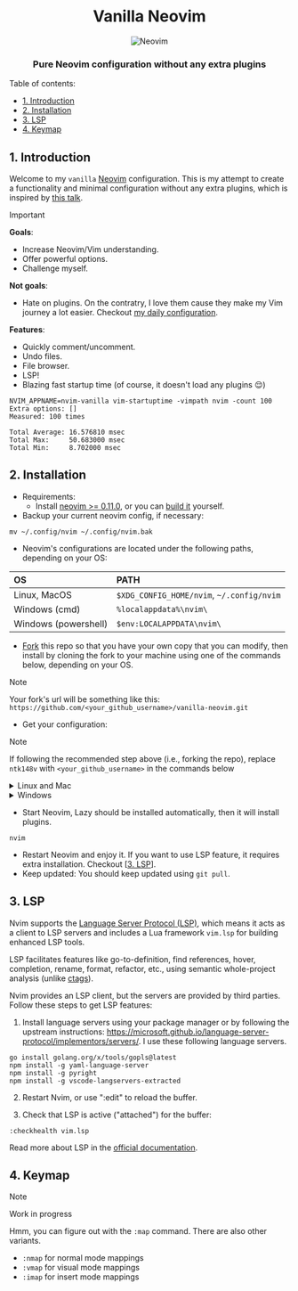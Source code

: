 <div align="center">
  <h1>Vanilla Neovim</h1>
  <img src="https://raw.githubusercontent.com/neovim/neovim.github.io/master/logos/neovim-logo-300x87.png" alt="Neovim">
  <h3>Pure Neovim configuration without any extra plugins</h3>
</div>

Table of contents:

- [1. Introduction](#1-introduction)
- [2. Installation](#2-installation)
- [3. LSP](#3-lsp)
- [4. Keymap](#4-keymap)

## 1. Introduction

Welcome to my `vanilla` [Neovim](https://github.com/neovim/neovim) configuration. This is my attempt to create a functionality and minimal configuration without any extra plugins, which is inspired by [this talk](https://youtu.be/XA2WjJbmmoM).

> [!Important]
> **Goals**:
>
> - Increase Neovim/Vim understanding.
> - Offer powerful options.
> - Challenge myself.
>
> **Not goals**:
>
> - Hate on plugins. On the contratry, I love them cause they make my Vim journey a lot easier. Checkout [my daily configuration](https://github.com/ntk148v/vanilla-neovim).

**Features**:

- Quickly comment/uncomment.
- Undo files.
- File browser.
- LSP!
- Blazing fast startup time (of course, it doesn't load any plugins :relieved:)

```shell
NVIM_APPNAME=nvim-vanilla vim-startuptime -vimpath nvim -count 100
Extra options: []
Measured: 100 times

Total Average: 16.576810 msec
Total Max:     50.683000 msec
Total Min:     8.702000 msec
```

## 2. Installation

- Requirements:
  - Install [neovim >= 0.11.0](https://github.com/neovim/neovim/wiki/Installing-Neovim#install-from-package), or you can [build it](https://github.com/neovim/neovim/wiki/Building-Neovim#) yourself.
- Backup your current neovim config, if necessary:

```shell
mv ~/.config/nvim ~/.config/nvim.bak
```

- Neovim's configurations are located under the following paths, depending on your OS:

| OS                   | PATH                                      |
| :------------------- | :---------------------------------------- |
| Linux, MacOS         | `$XDG_CONFIG_HOME/nvim`, `~/.config/nvim` |
| Windows (cmd)        | `%localappdata%\nvim\`                    |
| Windows (powershell) | `$env:LOCALAPPDATA\nvim\`                 |

- [Fork](https://docs.github.com/en/get-started/quickstart/fork-a-repo) this repo so that you have your own copy that you can modify, then install by cloning the fork to your machine using one of the commands below, depending on your OS.

> [!NOTE]
> Your fork's url will be something like this:
> `https://github.com/<your_github_username>/vanilla-neovim.git`

- Get your configuration:

> [!NOTE]
> If following the recommended step above (i.e., forking the repo), replace
> `ntk148v` with `<your_github_username>` in the commands below

<details><summary> Linux and Mac </summary>

```shell
git clone https://github.com/ntk148v/vanilla-neovim.git "${XDG_CONFIG_HOME:-$HOME/.config}"/nvim
```

</details>

<details><summary> Windows </summary>

If you're using `cmd.exe`:

```shell
git clone https://github.com/ntk148v/vanilla-neovim.git "%localappdata%\nvim"
```

If you're using `powershell.exe`

```shell
git clone https://github.com/ntk148v/vanilla-neovim.git "${env:LOCALAPPDATA}\nvim"
```

</details>

- Start Neovim, Lazy should be installed automatically, then it will install plugins.

```shell
nvim
```

- Restart Neovim and enjoy it. If you want to use LSP feature, it requires extra installation. Checkout [[3. LSP](#3-lsp)].
- Keep updated: You should keep updated using `git pull`.

## 3. LSP

Nvim supports the [Language Server Protocol (LSP)](https://microsoft.github.io/language-server-protocol/), which means it acts as a client to LSP servers and includes a Lua framework `vim.lsp` for building enhanced LSP tools.

LSP facilitates features like go-to-definition, find references, hover, completion, rename, format, refactor, etc., using semantic whole-project analysis (unlike [ctags](https://neovim.io/doc/user/tagsrch.html#ctags)).

Nvim provides an LSP client, but the servers are provided by third parties. Follow these steps to get LSP features:

1. Install language servers using your package manager or by following the upstream instructions: <https://microsoft.github.io/language-server-protocol/implementors/servers/>. I use these following language servers.

```shell
go install golang.org/x/tools/gopls@latest
npm install -g yaml-language-server
npm install -g pyright
npm install -g vscode-langservers-extracted
```

2. Restart Nvim, or use ":edit" to reload the buffer.

3. Check that LSP is active ("attached") for the buffer:

```
:checkhealth vim.lsp
```

Read more about LSP in the [official documentation](https://neovim.io/doc/user/lsp.html).

## 4. Keymap

> [!Note]
> Work in progress

Hmm, you can figure out with the `:map` command. There are also other variants.

- `:nmap` for normal mode mappings
- `:vmap` for visual mode mappings
- `:imap` for insert mode mappings
